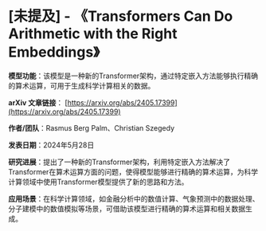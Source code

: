 # [未提及] - 《Transformers Can Do Arithmetic with the Right Embeddings》

**模型功能**：该模型是一种新的Transformer架构，通过特定嵌入方法能够执行精确的算术运算，可用于生成科学计算相关的数据。

**arXiv 文章链接**：
[https://arxiv.org/abs/2405.17399](https://arxiv.org/abs/2405.17399)

**作者/团队**：Rasmus Berg Palm、Christian Szegedy

**发表日期**：2024年5月28日

**研究进展**：提出了一种新的Transformer架构，利用特定嵌入方法解决了Transformer在算术运算方面的问题，使得模型能够进行精确的算术运算，为科学计算领域中使用Transformer模型提供了新的思路和方法。

**应用场景**：在科学计算领域，如金融分析中的数值计算、气象预测中的数据处理、分子建模中的数值模拟等场景，可借助该模型进行精确的算术运算和相关数据生成。